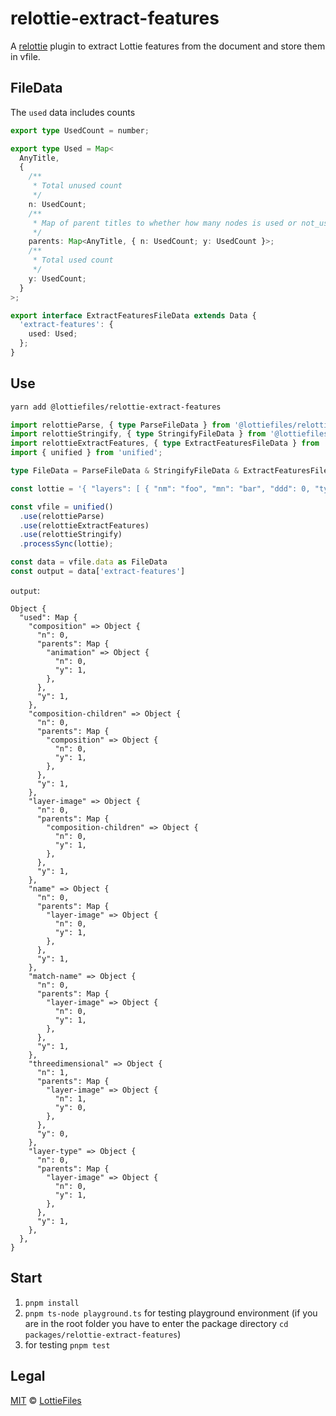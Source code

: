 # relottie-extract-features

A [relottie] plugin to extract Lottie features from the document and store them in vfile.

## FileData

The `used` data includes counts

```typescript
export type UsedCount = number;

export type Used = Map<
  AnyTitle,
  {
    /**
     * Total unused count
     */
    n: UsedCount;
    /**
     * Map of parent titles to whether how many nodes is used or not_used in the parent
     */
    parents: Map<AnyTitle, { n: UsedCount; y: UsedCount }>;
    /**
     * Total used count
     */
    y: UsedCount;
  }
>;

export interface ExtractFeaturesFileData extends Data {
  'extract-features': {
    used: Used;
  };
}
```

## Use

```sh
yarn add @lottiefiles/relottie-extract-features
```

```ts
import relottieParse, { type ParseFileData } from '@lottiefiles/relottie-parse';
import relottieStringify, { type StringifyFileData } from '@lottiefiles/relottie-stringify';
import relottieExtractFeatures, { type ExtractFeaturesFileData } from '@lottiefiles/relottie-extract-features';
import { unified } from 'unified';

type FileData = ParseFileData & StringifyFileData & ExtractFeaturesFileData

const lottie = '{ "layers": [ { "nm": "foo", "mn": "bar", "ddd": 0, "ty": 2 } ] }';

const vfile = unified()
  .use(relottieParse)
  .use(relottieExtractFeatures)
  .use(relottieStringify)
  .processSync(lottie);

const data = vfile.data as FileData
const output = data['extract-features']
```

`output`:

```snap
Object {
  "used": Map {
    "composition" => Object {
      "n": 0,
      "parents": Map {
        "animation" => Object {
          "n": 0,
          "y": 1,
        },
      },
      "y": 1,
    },
    "composition-children" => Object {
      "n": 0,
      "parents": Map {
        "composition" => Object {
          "n": 0,
          "y": 1,
        },
      },
      "y": 1,
    },
    "layer-image" => Object {
      "n": 0,
      "parents": Map {
        "composition-children" => Object {
          "n": 0,
          "y": 1,
        },
      },
      "y": 1,
    },
    "name" => Object {
      "n": 0,
      "parents": Map {
        "layer-image" => Object {
          "n": 0,
          "y": 1,
        },
      },
      "y": 1,
    },
    "match-name" => Object {
      "n": 0,
      "parents": Map {
        "layer-image" => Object {
          "n": 0,
          "y": 1,
        },
      },
      "y": 1,
    },
    "threedimensional" => Object {
      "n": 1,
      "parents": Map {
        "layer-image" => Object {
          "n": 1,
          "y": 0,
        },
      },
      "y": 0,
    },
    "layer-type" => Object {
      "n": 0,
      "parents": Map {
        "layer-image" => Object {
          "n": 0,
          "y": 1,
        },
      },
      "y": 1,
    },
  },
}
```

## Start

1. `pnpm install`
2. `pnpm ts-node playground.ts` for testing playground environment (if you are in the root folder you have to enter the package directory `cd packages/relottie-extract-features`)
3. for testing `pnpm test`

## Legal

[MIT](LICENSE) © [LottieFiles](https://www.lottiefiles.com)

<!-- Definitions -->

[relottie]: https://github.com/LottieFiles/relottie

[unified]: https://github.com/unifiedjs/unified